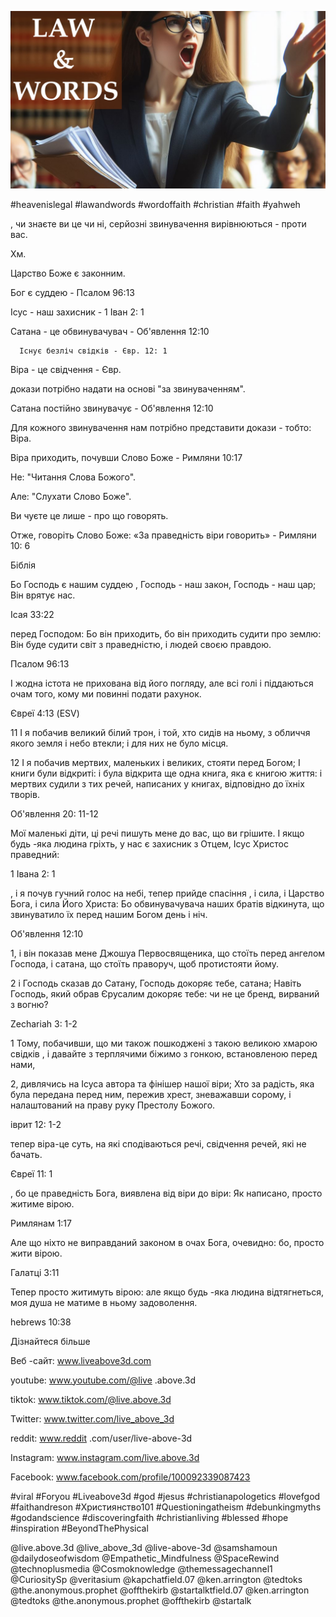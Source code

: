 ![Video cover image](../cover.jpg "cover photo")

#heavenislegal #lawandwords #wordoffaith #christian #faith #yahweh

, чи знаєте ви це чи ні, серйозні звинувачення вирівнюються - проти вас.

Хм.

Царство Боже є законним.

Бог є суддею - Псалом 96:13

Ісус - наш захисник - 1 Іван 2: 1

Сатана - це обвинувачувач - Об'явлення 12:10

      Існує безліч свідків - Євр. 12: 1

Віра - це свідчення - Євр.

докази потрібно надати на основі "за звинуваченням".

Сатана постійно звинувачує - Об'явлення 12:10

Для кожного звинувачення нам потрібно представити докази - тобто: Віра.

Віра приходить, почувши Слово Боже - Римляни 10:17

Не: "Читання Слова Божого".

Але: "Слухати Слово Боже".

Ви чуєте це лише - про що говорять.

Отже, говоріть Слово Боже: «За праведність віри говорить» - Римляни 10: 6

Біблія

Бо Господь є нашим суддею , Господь - наш закон, Господь - наш цар; Він врятує нас.

Ісая 33:22

перед Господом: Бо він приходить, бо він приходить судити про землю: Він буде судити світ з праведністю, і людей своєю правдою.

Псалом 96:13

І жодна істота не прихована від його погляду, але всі голі і піддаються очам того, кому ми повинні подати рахунок.

Євреї 4:13 (ESV)

11 І я побачив великий білий трон, і той, хто сидів на ньому, з обличчя якого земля і небо втекли; і для них не було місця.

12 І я побачив мертвих, маленьких і великих, стояти перед Богом; І книги були відкриті: і була відкрита ще одна книга, яка є книгою життя: і мертвих судили з тих речей, написаних у книгах, відповідно до їхніх творів.

Об'явлення 20: 11-12

Мої маленькі діти, ці речі пишуть мене до вас, що ви грішите. І якщо будь -яка людина гріхть, у нас є захисник з Отцем, Ісус Христос праведний:

1 Івана 2: 1

, і я почув гучний голос на небі, тепер прийде спасіння , і сила, і Царство Бога, і сила Його Христа: Бо обвинувачувача наших братів відкинута, що звинуватило їх перед нашим Богом день і ніч.

Об'явлення 12:10

1, і він показав мене Джошуа Первосвященика, що стоїть перед ангелом Господа, і сатана, що стоїть праворуч, щоб протистояти йому.

2 і Господь сказав до Сатану, Господь докоряє тебе, сатана; Навіть Господь, який обрав Єрусалим докоряє тебе: чи не це бренд, вирваний з вогню?

Zechariah 3: 1-2

1 Тому, побачивши, що ми також пошкоджені з такою великою хмарою свідків , і давайте з терплячими біжимо з гонкою, встановленою перед нами,

2, дивлячись на Ісуса автора та фінішер нашої віри; Хто за радість, яка була передана перед ним, пережив хрест, зневажавши сорому, і налаштований на праву руку Престолу Божого.

іврит 12: 1-2

тепер віра-це суть, на які сподіваються речі, свідчення речей, які не бачать.

Євреї 11: 1

, бо це праведність Бога, виявлена ​​від віри до віри: Як написано, просто житиме вірою.

Римлянам 1:17

Але що ніхто не виправданий законом в очах Бога, очевидно: бо, просто жити вірою.

Галатці 3:11

Тепер просто житимуть вірою: але якщо будь -яка людина відтягнеться, моя душа не матиме в ньому задоволення.

hebrews 10:38

Дізнайтеся більше

Веб -сайт: www.liveabove3d.com

youtube: www.youtube.com/@live .above.3d

tiktok: www.tiktok.com/@live.above.3d

Twitter: www.twitter.com/live_above_3d

reddit: www.reddit .com/user/live-above-3d

Instagram: www.instagram.com/live.above.3d

Facebook: www.facebook.com/profile/100092339087423

  #viral #Foryou #Liveabove3d #god #jesus #christianapologetics #lovefgod #faithandreson #Християнство101 #Questioningatheism #debunkingmyths #godandscience #discoveringfaith #christianliving #blessed #hope #inspiration #BeyondThePhysical

@live.above.3d @live_above_3d @live-above-3d @samshamoun @dailydoseofwisdom @Empathetic_Mindfulness @SpaceRewind @technoplusmedia @Cosmoknowledge @themessagechannel1 @CuriositySp @veritasium @kapchatfield.07 @ken.arrington @tedtoks @the.anonymous.prophet @offthekirb @startalktfield.07 @ken.arrington @tedtoks @the.anonymous.prophet @offthekirb @startalk